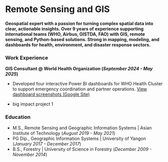 # Remote Sensing and GIS

#### Geospatial expert with a passion for turning complex spatial data into clear, actionable insights. Over 9 years of experience supporting international teams (WHO, Airbus, GISTDA, FAO) with GIS, remote sensing, and Python-based solutions. Strong in mapping, modeling, and dashboards for health, environment, and disaster response sectors.

### Work Experience
**GIS Consultant @ World Health Organization (_September 2024 - May 2025_)**
- Developed four interactive Power BI dashboards for WHO Health Cluster to support emergency coordination and partner operations. [View dashboard screenshots (Google Site)](https://sites.google.com/view/health-cluster-who-dashboards/home?authuser=0) 

- big impact project 1

### Education
- M.S., Remote Sensing and Geographic Information Systems | Asian Institute of Technology (_August 2019 - May 2021_)
- PG Dip., Geographic Information Systems               | University of Yangon (_January 2017 - December 2017_)
- B.S., Forestry                                              | University of Science in Forestry (_December 2009 - November 2014_)


